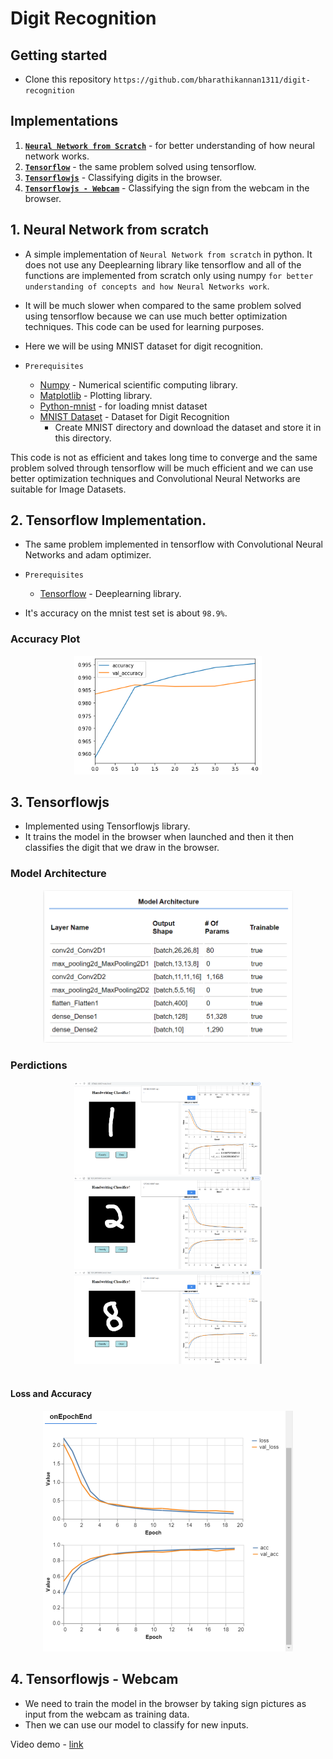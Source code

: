 # Digit Recognition

## Getting started
- Clone this repository `https://github.com/bharathikannan1311/digit-recognition` 

## Implementations

1. [**`Neural Network from Scratch`**](#1-neural-network-from-scratch) - for better understanding of how neural network works.
2. [**`Tensorflow`**](#2-tensorflow-implementation) - the same problem solved using tensorflow.
3. [**`Tensorflowjs`**](#3-tensorflowjs) - Classifying digits in the browser.
4. [**`Tensorflowjs - Webcam`**](#4-tensorflowjs-webcam) - Classifying the sign from the webcam in the browser.

## 1. Neural Network from scratch

- A simple implementation of `Neural Network from scratch` in python. It does not use any Deeplearning library like tensorflow and all of the functions are implemented from scratch only using numpy `for better understanding of concepts and how Neural Networks work`.

- It will be much slower when compared to the same problem solved using tensorflow because we can use much better optimization techniques. This code can be used for learning purposes.

- Here we will be using MNIST dataset for digit recognition.

- `Prerequisites`
    - [Numpy](https://numpy.org/) - Numerical scientific computing library.
    - [Matplotlib](https://matplotlib.org/) - Plotting library.
    - [Python-mnist](https://pypi.org/project/python-mnist/) - for loading mnist dataset
    - [MNIST Dataset](http://yann.lecun.com/exdb/mnist/) - Dataset for Digit Recognition
        - Create MNIST directory and download the dataset and store it in this directory.

This code is not as efficient and takes long time to converge and the same problem solved through tensorflow will be much efficient and we can use better optimization techniques and Convolutional Neural Networks are suitable for Image Datasets.

## 2. Tensorflow Implementation.
- The same problem implemented in tensorflow with Convolutional Neural Networks and adam optimizer.

- `Prerequisites`
    - [Tensorflow](https://www.tensorflow.org/) - Deeplearning library.

- It's accuracy on the mnist test set is about `98.9%`.
### Accuracy Plot
<center>
<img src="Tensorflow/Images/accuracy.png" width=300px>
</center>

## 3. Tensorflowjs
- Implemented using Tensorflowjs library.
- It trains the model in the browser when launched and then it then classifies the digit that we draw in the browser.

### Model Architecture
<center>
<img src="Tensorflowjs/Images/modelarchitecture.png" width=400px><br>
</center>

### Perdictions

<center>
<img src="Tensorflowjs/Images/predict1.png" width=300px>
<img src="Tensorflowjs/Images/predict2.png" width=300px>
<img src="Tensorflowjs/Images/predict8.png" width=300px>
</center><br>

#### Loss and Accuracy
<center>
<img src="Tensorflowjs/Images/lossandaccuracy.png" width=400px>
</center>


## 4. Tensorflowjs - Webcam

- We need to train the model in the browser by taking sign pictures as input from the webcam as training data.
- Then we can use our model to classify for new inputs.

Video demo - [link](https://github.com/bharathikannan1311/digit-recognition/blob/master/Tensorflowjs%20-%20Webcam/Demo/demo.mp4) 







